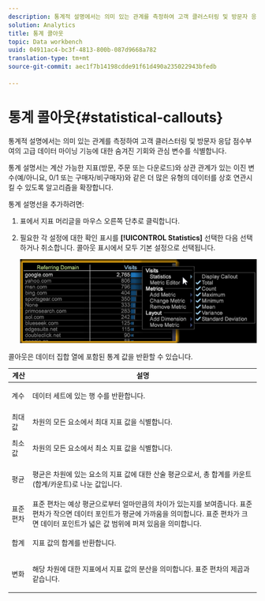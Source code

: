 ```yaml
---
description: 통계적 설명에서는 의미 있는 관계를 측정하여 고객 클러스터링 및 방문자 응답 점수부여의 고급 데이터 마이닝 기능에 대한 숨겨진 기회와 관심 변수를 식별합니다.
solution: Analytics
title: 통계 콜아웃
topic: Data workbench
uuid: 04911ac4-bc3f-4813-800b-087d9668a782
translation-type: tm+mt
source-git-commit: aec1f7b14198cdde91f61d490a235022943bfedb

---
```



# 통계 콜아웃{#statistical-callouts}

통계적 설명에서는 의미 있는 관계를 측정하여 고객 클러스터링 및 방문자 응답 점수부여의 고급 데이터 마이닝 기능에 대한 숨겨진 기회와 관심 변수를 식별합니다.

통계 설명서는 계산 가능한 지표(방문, 주문 또는 다운로드)와 상관 관계가 있는 이진 변수(예/아니요, 0/1 또는 구매자/비구매자)와 같은 더 많은 유형의 데이터를 상호 연관시킬 수 있도록 알고리즘을 확장합니다.

통계 설명선을 추가하려면:

1. 표에서 지표 머리글을 마우스 오른쪽 단추로 클릭합니다.
1. 필요한 각 설정에 대한 확인 표시를 **[!UICONTROL Statistics]** 선택한 다음 선택하거나 취소합니다. 콜아웃 표시에서 모두 기본 설정으로 선택됩니다.

   ![](assets/statistical_callouts.png)

콜아웃은 데이터 집합 열에 포함된 통계 값을 반환할 수 있습니다.

<table id="table_B2A4F9D5938D4756A81ACF6F4D77E63D">
 <thead>
  <tr>
   <th colname="col1" class="entry"> 계산 </th>
   <th colname="col2" class="entry"> 설명 </th>
  </tr>
 </thead>
 <tbody>
  <tr>
   <td colname="col1"> 계수 </td>
   <td colname="col2"><p>데이터 세트에 있는 행 수를 반환합니다. </p></td>
  </tr>
  <tr>
   <td colname="col1"> 최대값 </td>
   <td colname="col2"><p> 차원의 모든 요소에서 최대 지표 값을 식별합니다. </p></td>
  </tr>
  <tr>
   <td colname="col1"> 최소값 </td>
   <td colname="col2"><p> 차원의 모든 요소에서 최소 지표 값을 식별합니다. </p></td>
  </tr>
  <tr>
   <td colname="col1"> 평균 </td>
   <td colname="col2"><p> 평균은 차원에 있는 요소의 지표 값에 대한 산술 평균으로서, 총 합계를 카운트(합계/카운트)로 나눈 값입니다. </p></td>
  </tr>
  <tr>
   <td colname="col1"> 표준 편차 </td>
   <td colname="col2"> 표준 편차는 예상 평균으로부터 얼마만큼의 차이가 있는지를 보여줍니다. 표준 편차가 작으면 데이터 포인트가 평균에 가까움을 의미합니다. 표준 편차가 크면 데이터 포인트가 넓은 값 범위에 퍼져 있음을 의미합니다. </td>
  </tr>
  <tr>
   <td colname="col1"> 합계 </td>
   <td colname="col2"><p> 지표 값의 합계를 반환합니다. </p></td>
  </tr>
  <tr>
   <td colname="col1"> 변화 </td>
   <td colname="col2"><p> 해당 차원에 대한 지표에서 지표 값의 분산을 의미합니다. 표준 편차의 제곱과 같습니다. </p></td>
  </tr>
 </tbody>
</table>

